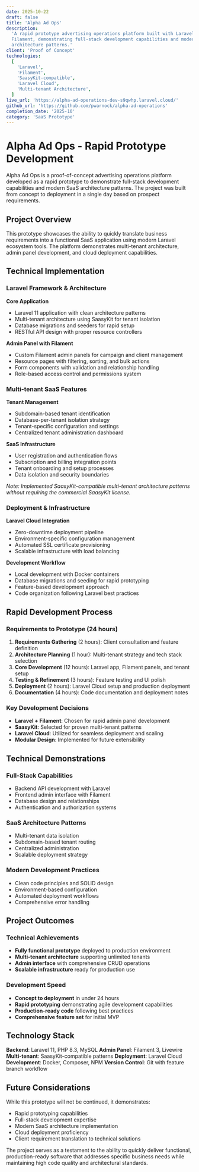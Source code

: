 ```yaml
---
date: 2025-10-22
draft: false
title: 'Alpha Ad Ops'
description:
  'A rapid prototype advertising operations platform built with Laravel and
  Filament, demonstrating full-stack development capabilities and modern SaaS
  architecture patterns.'
client: 'Proof of Concept'
technologies:
  [
    'Laravel',
    'Filament',
    'SaasyKit-compatible',
    'Laravel Cloud',
    'Multi-tenant Architecture',
  ]
live_url: 'https://alpha-ad-operations-dev-s9qwhp.laravel.cloud/'
github_url: 'https://github.com/pwarnock/alpha-ad-operations'
completion_date: '2025-10'
category: 'SaaS Prototype'
---
```


# Alpha Ad Ops - Rapid Prototype Development

Alpha Ad Ops is a proof-of-concept advertising operations platform developed as
a rapid prototype to demonstrate full-stack development capabilities and modern
SaaS architecture patterns. The project was built from concept to deployment in
a single day based on prospect requirements.

## Project Overview

This prototype showcases the ability to quickly translate business requirements
into a functional SaaS application using modern Laravel ecosystem tools. The
platform demonstrates multi-tenant architecture, admin panel development, and
cloud deployment capabilities.

## Technical Implementation

### Laravel Framework & Architecture

**Core Application**

- Laravel 11 application with clean architecture patterns
- Multi-tenant architecture using SaasyKit for tenant isolation
- Database migrations and seeders for rapid setup
- RESTful API design with proper resource controllers

**Admin Panel with Filament**

- Custom Filament admin panels for campaign and client management
- Resource pages with filtering, sorting, and bulk actions
- Form components with validation and relationship handling
- Role-based access control and permissions system

### Multi-tenant SaaS Features

**Tenant Management**

- Subdomain-based tenant identification
- Database-per-tenant isolation strategy
- Tenant-specific configuration and settings
- Centralized tenant administration dashboard

**SaaS Infrastructure**

- User registration and authentication flows
- Subscription and billing integration points
- Tenant onboarding and setup processes
- Data isolation and security boundaries

_Note: Implemented SaasyKit-compatible multi-tenant architecture patterns
without requiring the commercial SaasyKit license._

### Deployment & Infrastructure

**Laravel Cloud Integration**

- Zero-downtime deployment pipeline
- Environment-specific configuration management
- Automated SSL certificate provisioning
- Scalable infrastructure with load balancing

**Development Workflow**

- Local development with Docker containers
- Database migrations and seeding for rapid prototyping
- Feature-based development approach
- Code organization following Laravel best practices

## Rapid Development Process

### Requirements to Prototype (24 hours)

1. **Requirements Gathering** (2 hours): Client consultation and feature
   definition
2. **Architecture Planning** (1 hour): Multi-tenant strategy and tech stack
   selection
3. **Core Development** (12 hours): Laravel app, Filament panels, and tenant
   setup
4. **Testing & Refinement** (3 hours): Feature testing and UI polish
5. **Deployment** (2 hours): Laravel Cloud setup and production deployment
6. **Documentation** (4 hours): Code documentation and deployment notes

### Key Development Decisions

- **Laravel + Filament**: Chosen for rapid admin panel development
- **SaasyKit**: Selected for proven multi-tenant patterns
- **Laravel Cloud**: Utilized for seamless deployment and scaling
- **Modular Design**: Implemented for future extensibility

## Technical Demonstrations

### Full-Stack Capabilities

- Backend API development with Laravel
- Frontend admin interface with Filament
- Database design and relationships
- Authentication and authorization systems

### SaaS Architecture Patterns

- Multi-tenant data isolation
- Subdomain-based tenant routing
- Centralized administration
- Scalable deployment strategy

### Modern Development Practices

- Clean code principles and SOLID design
- Environment-based configuration
- Automated deployment workflows
- Comprehensive error handling

## Project Outcomes

### Technical Achievements

- **Fully functional prototype** deployed to production environment
- **Multi-tenant architecture** supporting unlimited tenants
- **Admin interface** with comprehensive CRUD operations
- **Scalable infrastructure** ready for production use

### Development Speed

- **Concept to deployment** in under 24 hours
- **Rapid prototyping** demonstrating agile development capabilities
- **Production-ready code** following best practices
- **Comprehensive feature set** for initial MVP

## Technology Stack

**Backend**: Laravel 11, PHP 8.3, MySQL **Admin Panel**: Filament 3, Livewire
**Multi-tenant**: SaasyKit-compatible patterns **Deployment**: Laravel Cloud
**Development**: Docker, Composer, NPM **Version Control**: Git with feature
branch workflow

## Future Considerations

While this prototype will not be continued, it demonstrates:

- Rapid prototyping capabilities
- Full-stack development expertise
- Modern SaaS architecture implementation
- Cloud deployment proficiency
- Client requirement translation to technical solutions

The project serves as a testament to the ability to quickly deliver functional,
production-ready software that addresses specific business needs while
maintaining high code quality and architectural standards.
